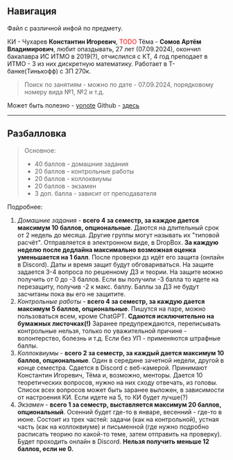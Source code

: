 ## Навигация

Файл с различной инфой по предмету.

КИ - Чухарев **Константин Игоревич**, <span style="color: red;">TODO</span>
Тёма - **Сомов Артём Владимирович**, любит опаздывать, 27 лет (07.09.2024), окончил бакалавра ИС ИТМО в 2019(?), отчислился с КТ, 4 год преподает в ИТМО - 3 из них дискретную математику. Работает в Т-банке(Тинькофф) с ЗП 270к.

>Поиск по занятиям - можно по дате - 07.09.2024, порядковому номеру вида №1, №2 и т.д.

Может быть полезно - [yonote](https://dm-aisd.yonote.ru/share/itmo_dm_aisd)
Github - [здесь](https://github.com/Lipen/discrete-math-course)

---
## Разбалловка

>Основное:
> - 40 баллов - домашние задания
> - 20 баллов - контрольные работы
> - 20 баллов - коллоквиумы
> - 20 баллов - экзамен
> - 3 доп. балла - зависит от преподавателя

Подробнее:
1. *Домашние задания* - **всего 4 за семестр, за каждое дается максимум 10 баллов, опциональные**. Даются на длительный срок от 2 недель до месяца. Другие группы могут называть их "типовой расчёт". Отправляется в электронном виде, в DropBox. **За каждую неделю после дедлайна максимально возможная оценка уменьшается на 1 балл**. После проверки дз идёт его защита (онлайн в Discord). Даты и время защит будут обговариваться. На защите задается 3-4 вопроса по решенному ДЗ и теории. На защите можно получить от 0 до -3 баллов. Если вы получили -3 балла то идете на перезащиту, получив -2 к макс. баллу. Баллы за ДЗ не будут засчитаны пока вы его не защитите.
2. *Контрольные работы* - **всего 4 за семестр, за каждую дается максимум 5 баллов, опциональные**. Пишутся на паре, можно пользоваться всем, кроме ChatGPT. **Сдаются исключительно на бумажных листочках(!)** Заранее предупреждаются, переписывать контрольные нельзя, только по уважительной причине - волонтерство, болезнь и т.д. Если без УП - применяются штрафные баллы.
3. _Коллоквиумы_ - **всего 2 за семестр, за каждый дается максимум 10 баллов, опциональные**. Один в середине зачетной недели, другой в конце семестра. Сдается в Discord с веб-камерой. Принимают Константин Игоревич, Тёма и, возможно, менторы. Дается 10 теоретических вопросов, нужно на них сходу отвечать, из головы. Список всех вопросов может быть заранее выложен, в зависимости от настроения КИ. Если идете на 5, то КИ будет лучше(?)
4. _Экзамен_ - **всего 1 за семестр, выставляется максимум 20 баллов, опциональный**. Осенний будет где-то в январе, весенний - где-то в июне. Состоит из трех частей: задачи (как на контрольной), устная часть (как на коллоквиуме) и письменной (где нужно подробно расписать теорию по какой-то теме, затем отправить на проверку). Будет проходить онлайн в Discord. **Нельзя получить меньше 12 баллов, если не 0.**
